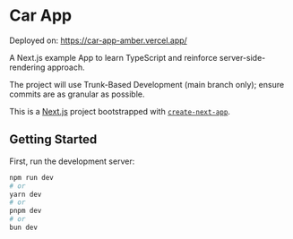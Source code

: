 # Car App

Deployed on: https://car-app-amber.vercel.app/

A Next.js example App to learn TypeScript and reinforce server-side-rendering approach.

The project will use Trunk-Based Development (main branch only); ensure commits are as granular as possible.

This is a [Next.js](https://nextjs.org/) project bootstrapped with [`create-next-app`](https://github.com/vercel/next.js/tree/canary/packages/create-next-app).

## Getting Started

First, run the development server:

```bash
npm run dev
# or
yarn dev
# or
pnpm dev
# or
bun dev
```
